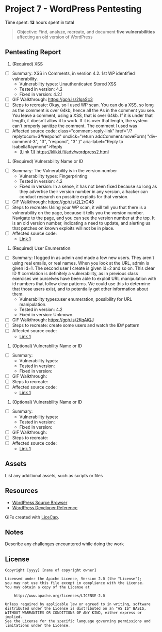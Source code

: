 # Project 7 - WordPress Pentesting

Time spent: **13** hours spent in total

> Objective: Find, analyze, recreate, and document **five vulnerabilities** affecting an old version of WordPress

## Pentesting Report

1. (Required) XSS
  - [ ] Summary: XSS in Comments, in version 4.2. 1st WP identified vulnerability.
    - Vulnerability types: Unauthenticated Stored XSS
    - Tested in version: 4.2
    - Fixed in version: 4.2.1
  - [ ] GIF Walkthrough: https://gph.is/2IgaSc3
  - [ ] Steps to recreate: Okay, so I used WP scan.  You can do a XSS, so long as the comment is over 
64kb, hence all the As in the comment you see. You leave a comment, using a XSS, that is over 64kb. If it is under that length, it doesn't allow it to work. If it is over that length, the system can't properly sanitize the comment. The comment I used was <a title='x onmouseover=alert(unescape(/hello%20world/.source)) style=position:absolute;left:0;top:0;width:5000px;height:5000px  AAAAAAAAAAAAAAAAAAAAAAAAAAAAA...(over 64kbs worth)'></a>
  - [ ] Affected source code: class="comment-reply-link" href="/?replytocom=3#respond" onclick="return addComment.moveForm( &quot;div-comment-3&quot;, &quot;3&quot;, &quot;respond&quot;, &quot;3&quot; )" aria-label="Reply to IsabellaRaymond">Reply</a>
    - [Link 1]) https://klikki.fi/adv/wordpress2.html
1. (Required) Vulnerability Name or ID
  - [ ] Summary: The Vulnerability is in the version number
    - Vulnerability types: Fingerprinting
    - Tested in version: 4.2
    - Fixed in version: In a sense, it has not been fixed because so long as they advertise their version number in any version, a hacker can conduct research on possible exploits for that version. 
  - [ ] GIF Walkthrough: https://gph.is/2L2rG48
  - [ ] Steps to recreate: Using your WP scan, it will tell you that there is a vulnerability on the page, because it tells you the version number. Navigate to the page, and you can see the version number at the top.  It is an old version number, indicating a need to update, and alerting us that patches on known exploits will not be in place. 
  - [ ] Affected source code:
    - [Link 1](https://core.trac.wordpress.org/browser/tags/version/src/source_file.php)
1. (Required) User Enumeration
  - [ ] Summary: I logged in as admin and made a few new
users.  They aren't using real emails,
or real names. When you look at the
URL, admin is given id=1.
The second user I create is given id=2
and so on.
 This clear ID # correlation is 
definitely a vulnerability, as in 
previous class exercises we ourselves
have been able to exploit URL manipulation
with id numbers that follow clear patterns. 
We could use this to determine that those
users exist, and to potentially get other
information about them. 
    - Vulnerability types:user enumeration, possibility for URL manipulation.
    - Tested in version: 4.2
    - Fixed in version: Unknown. 
  - [ ] GIF Walkthrough: https://gph.is/2KqAiQJ
  - [ ] Steps to recreate: create some users and watch the ID# pattern
  - [ ] Affected source code:
    - [Link 1](https://core.trac.wordpress.org/browser/tags/version/src/source_file.php)
1. (Optional) Vulnerability Name or ID
  - [ ] Summary: 
    - Vulnerability types:
    - Tested in version:
    - Fixed in version: 
  - [ ] GIF Walkthrough: 
  - [ ] Steps to recreate: 
  - [ ] Affected source code:
    - [Link 1](https://core.trac.wordpress.org/browser/tags/version/src/source_file.php)
1. (Optional) Vulnerability Name or ID
  - [ ] Summary: 
    - Vulnerability types:
    - Tested in version:
    - Fixed in version: 
  - [ ] GIF Walkthrough: 
  - [ ] Steps to recreate: 
  - [ ] Affected source code:
    - [Link 1](https://core.trac.wordpress.org/browser/tags/version/src/source_file.php) 

## Assets

List any additional assets, such as scripts or files

## Resources

- [WordPress Source Browser](https://core.trac.wordpress.org/browser/)
- [WordPress Developer Reference](https://developer.wordpress.org/reference/)

GIFs created with [LiceCap](http://www.cockos.com/licecap/).

## Notes

Describe any challenges encountered while doing the work

## License

    Copyright [yyyy] [name of copyright owner]

    Licensed under the Apache License, Version 2.0 (the "License");
    you may not use this file except in compliance with the License.
    You may obtain a copy of the License at

        http://www.apache.org/licenses/LICENSE-2.0

    Unless required by applicable law or agreed to in writing, software
    distributed under the License is distributed on an "AS IS" BASIS,
    WITHOUT WARRANTIES OR CONDITIONS OF ANY KIND, either express or implied.
    See the License for the specific language governing permissions and
    limitations under the License.
